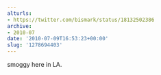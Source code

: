 ```yaml
---
alturls:
- https://twitter.com/bismark/status/18132502386
archive:
- 2010-07
date: '2010-07-09T16:53:23+00:00'
slug: '1278694403'
---
```


smoggy here in LA.


